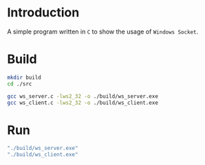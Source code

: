 # Introduction

A simple program written in `C` to show the usage of `Windows Socket`. 

# Build

```bash
mkdir build
cd ./src

gcc ws_server.c -lws2_32 -o ./build/ws_server.exe
gcc ws_client.c -lws2_32 -o ./build/ws_client.exe
```

# Run

```bash
"./build/ws_server.exe"
"./build/ws_client.exe"
```



